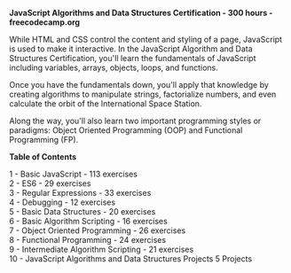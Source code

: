 <b>JavaScript Algorithms and Data Structures Certification - 300 hours - freecodecamp.org</b>

While HTML and CSS control the content and styling of a page, JavaScript is used to make it interactive. In the JavaScript Algorithm and Data Structures Certification, you'll learn the fundamentals of JavaScript including variables, arrays, objects, loops, and functions.

Once you have the fundamentals down, you'll apply that knowledge by creating algorithms to manipulate strings, factorialize numbers, and even calculate the orbit of the International Space Station.

Along the way, you'll also learn two important programming styles or paradigms: Object Oriented Programming (OOP) and Functional Programming (FP).

<b>Table of Contents</b>

1 - Basic JavaScript - 113 exercises <br/>
2 - ES6 - 29 exercises <br/>
3 - Regular Expressions - 33 exercises <br/>
4 - Debugging - 12 exercises <br/>
5 - Basic Data Structures - 20 exercises <br/>
6 - Basic Algorithm Scripting - 16 exercises <br/>
7 - Object Oriented Programming - 26 exercises <br/>
8 - Functional Programming - 24 exercises <br/>
9 - Intermediate Algorithm Scripting - 21 exercises <br/>
10 - JavaScript Algorithms and Data Structures Projects 5 Projects <br/>
